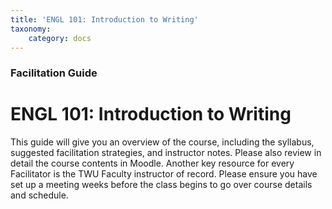 ```yaml
---
title: 'ENGL 101: Introduction to Writing'
taxonomy:
    category: docs
---
```


### Facilitation Guide

# ENGL 101: Introduction to Writing

This guide will give you an overview of the course, including the syllabus, suggested facilitation strategies, and instructor notes. 
Please also review in detail the course contents in Moodle. 
Another key resource for every Facilitator is the TWU Faculty instructor of record. Please ensure you have set up a meeting weeks before the class begins to go over course details and schedule.
